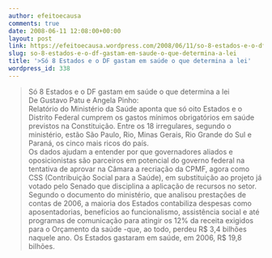 ```yaml
---
author: efeitoecausa
comments: true
date: 2008-06-11 12:08:00+00:00
layout: post
link: https://efeitoecausa.wordpress.com/2008/06/11/so-8-estados-e-o-df-gastam-em-saude-o-que-determina-a-lei/
slug: so-8-estados-e-o-df-gastam-em-saude-o-que-determina-a-lei
title: '>Só 8 Estados e o DF gastam em saúde o que determina a lei'
wordpress_id: 338
---
```


>Só 8 Estados e o DF gastam em saúde o que determina a lei  
De Gustavo Patu e Angela Pinho:  
Relatório do Ministério da Saúde aponta que só oito Estados e o Distrito Federal cumprem os gastos mínimos obrigatórios em saúde previstos na Constituição. Entre os 18 irregulares, segundo o ministério, estão São Paulo, Rio, Minas Gerais, Rio Grande do Sul e Paraná, os cinco mais ricos do país.  
Os dados ajudam a entender por que governadores aliados e oposicionistas são parceiros em potencial do governo federal na tentativa de aprovar na Câmara a recriação da CPMF, agora como CSS (Contribuição Social para a Saúde), em substituição ao projeto já votado pelo Senado que disciplina a aplicação de recursos no setor.  
Segundo o documento do ministério, que analisou prestações de contas de 2006, a maioria dos Estados contabiliza despesas como aposentadorias, benefícios ao funcionalismo, assistência social e até programas de comunicação para atingir os 12% da receita exigidos para o Orçamento da saúde -que, ao todo, perdeu R$ 3,4 bilhões naquele ano. Os Estados gastaram em saúde, em 2006, R$ 19,8 bilhões.

